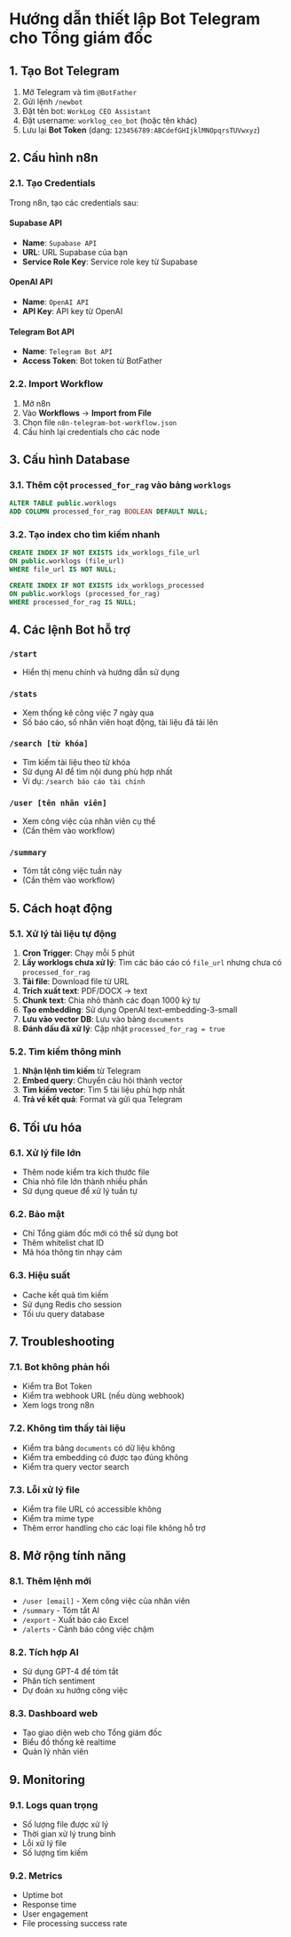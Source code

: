 # Hướng dẫn thiết lập Bot Telegram cho Tổng giám đốc

## 1. Tạo Bot Telegram

1. Mở Telegram và tìm `@BotFather`
2. Gửi lệnh `/newbot`
3. Đặt tên bot: `WorkLog CEO Assistant`
4. Đặt username: `worklog_ceo_bot` (hoặc tên khác)
5. Lưu lại **Bot Token** (dạng: `123456789:ABCdefGHIjklMNOpqrsTUVwxyz`)

## 2. Cấu hình n8n

### 2.1. Tạo Credentials

Trong n8n, tạo các credentials sau:

#### Supabase API
- **Name**: `Supabase API`
- **URL**: URL Supabase của bạn
- **Service Role Key**: Service role key từ Supabase

#### OpenAI API
- **Name**: `OpenAI API`
- **API Key**: API key từ OpenAI

#### Telegram Bot API
- **Name**: `Telegram Bot API`
- **Access Token**: Bot token từ BotFather

### 2.2. Import Workflow

1. Mở n8n
2. Vào **Workflows** → **Import from File**
3. Chọn file `n8n-telegram-bot-workflow.json`
4. Cấu hình lại credentials cho các node

## 3. Cấu hình Database

### 3.1. Thêm cột `processed_for_rag` vào bảng `worklogs`

```sql
ALTER TABLE public.worklogs 
ADD COLUMN processed_for_rag BOOLEAN DEFAULT NULL;
```

### 3.2. Tạo index cho tìm kiếm nhanh

```sql
CREATE INDEX IF NOT EXISTS idx_worklogs_file_url 
ON public.worklogs (file_url) 
WHERE file_url IS NOT NULL;

CREATE INDEX IF NOT EXISTS idx_worklogs_processed 
ON public.worklogs (processed_for_rag) 
WHERE processed_for_rag IS NULL;
```

## 4. Các lệnh Bot hỗ trợ

### `/start`
- Hiển thị menu chính và hướng dẫn sử dụng

### `/stats`
- Xem thống kê công việc 7 ngày qua
- Số báo cáo, số nhân viên hoạt động, tài liệu đã tải lên

### `/search [từ khóa]`
- Tìm kiếm tài liệu theo từ khóa
- Sử dụng AI để tìm nội dung phù hợp nhất
- Ví dụ: `/search báo cáo tài chính`

### `/user [tên nhân viên]`
- Xem công việc của nhân viên cụ thể
- (Cần thêm vào workflow)

### `/summary`
- Tóm tắt công việc tuần này
- (Cần thêm vào workflow)

## 5. Cách hoạt động

### 5.1. Xử lý tài liệu tự động
1. **Cron Trigger**: Chạy mỗi 5 phút
2. **Lấy worklogs chưa xử lý**: Tìm các báo cáo có `file_url` nhưng chưa có `processed_for_rag`
3. **Tải file**: Download file từ URL
4. **Trích xuất text**: PDF/DOCX → text
5. **Chunk text**: Chia nhỏ thành các đoạn 1000 ký tự
6. **Tạo embedding**: Sử dụng OpenAI text-embedding-3-small
7. **Lưu vào vector DB**: Lưu vào bảng `documents`
8. **Đánh dấu đã xử lý**: Cập nhật `processed_for_rag = true`

### 5.2. Tìm kiếm thông minh
1. **Nhận lệnh tìm kiếm** từ Telegram
2. **Embed query**: Chuyển câu hỏi thành vector
3. **Tìm kiếm vector**: Tìm 5 tài liệu phù hợp nhất
4. **Trả về kết quả**: Format và gửi qua Telegram

## 6. Tối ưu hóa

### 6.1. Xử lý file lớn
- Thêm node kiểm tra kích thước file
- Chia nhỏ file lớn thành nhiều phần
- Sử dụng queue để xử lý tuần tự

### 6.2. Bảo mật
- Chỉ Tổng giám đốc mới có thể sử dụng bot
- Thêm whitelist chat ID
- Mã hóa thông tin nhạy cảm

### 6.3. Hiệu suất
- Cache kết quả tìm kiếm
- Sử dụng Redis cho session
- Tối ưu query database

## 7. Troubleshooting

### 7.1. Bot không phản hồi
- Kiểm tra Bot Token
- Kiểm tra webhook URL (nếu dùng webhook)
- Xem logs trong n8n

### 7.2. Không tìm thấy tài liệu
- Kiểm tra bảng `documents` có dữ liệu không
- Kiểm tra embedding có được tạo đúng không
- Kiểm tra query vector search

### 7.3. Lỗi xử lý file
- Kiểm tra file URL có accessible không
- Kiểm tra mime type
- Thêm error handling cho các loại file không hỗ trợ

## 8. Mở rộng tính năng

### 8.1. Thêm lệnh mới
- `/user [email]` - Xem công việc của nhân viên
- `/summary` - Tóm tắt AI
- `/export` - Xuất báo cáo Excel
- `/alerts` - Cảnh báo công việc chậm

### 8.2. Tích hợp AI
- Sử dụng GPT-4 để tóm tắt
- Phân tích sentiment
- Dự đoán xu hướng công việc

### 8.3. Dashboard web
- Tạo giao diện web cho Tổng giám đốc
- Biểu đồ thống kê realtime
- Quản lý nhân viên

## 9. Monitoring

### 9.1. Logs quan trọng
- Số lượng file được xử lý
- Thời gian xử lý trung bình
- Lỗi xử lý file
- Số lượng tìm kiếm

### 9.2. Metrics
- Uptime bot
- Response time
- User engagement
- File processing success rate

